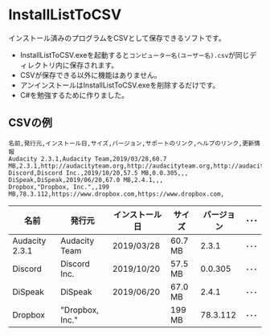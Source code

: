 # InstallListToCSV

インストール済みのプログラムをCSVとして保存できるソフトです。

-   InstallListToCSV.exeを起動すると`コンピューター名(ユーザー名).csv`が同じディレクトリ内に保存されます。
-   CSVが保存できる以外に機能はありません。
-   アンインストールはInstallListToCSV.exeを削除するだけです。
-   C#を勉強するために作りました。

## CSVの例

```CSV
名前,発行元,インストール日,サイズ,バージョン,サポートのリンク,ヘルプのリンク,更新情報
Audacity 2.3.1,Audacity Team,2019/03/28,60.7 MB,2.3.1,http://audacityteam.org,http://audacityteam.org,http://audacityteam.org
Discord,Discord Inc.,2019/10/20,57.5 MB,0.0.305,,,
DiSpeak,DiSpeak,2019/06/20,67.0 MB,2.4.1,,,
Dropbox,"Dropbox, Inc.",,199 MB,78.3.112,https://www.dropbox.com,https://www.dropbox.com,
```
| 名前           | 発行元          | インストール日 | サイズ  | バージョン | ･･･ |
| -------------- | --------------- | -------------- | ------- | ---------- | --- |
| Audacity 2.3.1 | Audacity Team   | 2019/03/28     | 60.7 MB | 2.3.1      | ･･･ |
| Discord        | Discord Inc.    | 2019/10/20     | 57.5 MB | 0.0.305    | ･･･ |
| DiSpeak        | DiSpeak         | 2019/06/20     | 67.0 MB | 2.4.1      | ･･･ |
| Dropbox        | "Dropbox, Inc." |                | 199 MB  | 78.3.112   | ･･･ |
